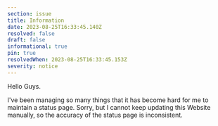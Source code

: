 ```yaml
---
section: issue
title: Information
date: 2023-08-25T16:33:45.140Z
resolved: false
draft: false
informational: true
pin: true
resolvedWhen: 2023-08-25T16:33:45.153Z
severity: notice
---
```

Hello Guys. 

I've been managing so many things that it has become hard for me to maintain a status page. Sorry, but I cannot keep updating this Website manually, so the accuracy of the status page is inconsistent.